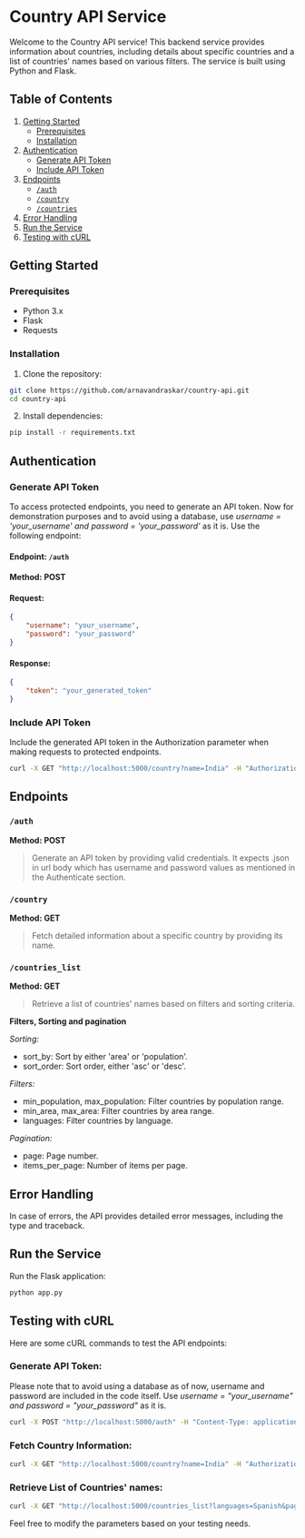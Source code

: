 # Country API Service

Welcome to the Country API service! This backend service provides information about countries, including details about specific countries and a list of countries' names based on various filters. The service is built using Python and Flask.

## Table of Contents

1. [Getting Started](#getting-started)
    - [Prerequisites](#prerequisites)
    - [Installation](#installation)
2. [Authentication](#authentication)
    - [Generate API Token](#generate-api-token)
    - [Include API Token](#include-api-token)
3. [Endpoints](#endpoints)
    - [`/auth`](#/auth)
    - [`/country`](#/country)
    - [`/countries`](#/countries_list)
4. [Error Handling](#error-handling)
5. [Run the Service](#run-the-service)
6. [Testing with cURL](#testing-with-curl)


## Getting Started

### Prerequisites

- Python 3.x
- Flask
- Requests

### Installation

1. Clone the repository:

```bash
git clone https://github.com/arnavandraskar/country-api.git
cd country-api
```

2. Install dependencies:

```bash
pip install -r requirements.txt
```

## Authentication

### Generate API Token
To access protected endpoints, you need to generate an API token. Now for demonstration purposes and to avoid using a database, use *username = 'your_username' and password = 'your_password'* as it is. Use the following endpoint:

#### Endpoint: `/auth`
#### Method: POST

#### Request:
```json
{
    "username": "your_username",
    "password": "your_password"
}
```

#### Response:
```json
{
    "token": "your_generated_token"
}
```

### Include API Token
Include the generated API token in the Authorization parameter when making requests to protected endpoints.

```bash
curl -X GET "http://localhost:5000/country?name=India" -H "Authorization: your_generated_token"
```

## Endpoints

### `/auth` 
   
**Method: POST**
> Generate an API token by providing valid credentials. It expects .json in url body which has username and password values as mentioned in the Authenticate section.

### `/country` 
   
**Method: GET**
> Fetch detailed information about a specific country by providing its name.

### `/countries_list` 
   
**Method: GET**
> Retrieve a list of countries' names based on filters and sorting criteria.

**Filters, Sorting and pagination**

*Sorting:*
- sort_by: Sort by either 'area' or 'population'.
- sort_order: Sort order, either 'asc' or 'desc'.
    
*Filters:*
- min_population, max_population: Filter countries by population range.
- min_area, max_area: Filter countries by area range.
- languages: Filter countries by language.
    
*Pagination:*
- page: Page number.
- items_per_page: Number of items per page.
    
## Error Handling
In case of errors, the API provides detailed error messages, including the type and traceback.

## Run the Service
Run the Flask application:

```bash
python app.py
```

## Testing with cURL
Here are some cURL commands to test the API endpoints:

### Generate API Token:
Please note that to avoid using a database as of now, username and password are included in the code itself. Use *username = "your_username" and password = "your_password"*  as it is.

```bash
curl -X POST "http://localhost:5000/auth" -H "Content-Type: application/json" -d "{\"username\": \"your_username\", \"password\": \"your_password\"}"
```

### Fetch Country Information:

```bash
curl -X GET "http://localhost:5000/country?name=India" -H "Authorization: your_username:your_password"
```

### Retrieve List of Countries' names:

```bash
curl -X GET "http://localhost:5000/countries_list?languages=Spanish&page=2&sort_by=population&sort_order=desc&items_per_page=10" -H "Authorization: your_username:your_password"
```

Feel free to modify the parameters based on your testing needs.
